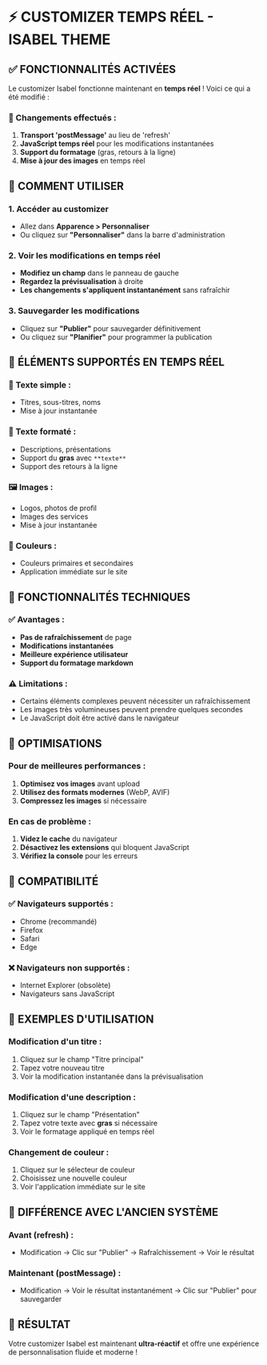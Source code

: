 # ⚡ CUSTOMIZER TEMPS RÉEL - ISABEL THEME

## ✅ **FONCTIONNALITÉS ACTIVÉES**

Le customizer Isabel fonctionne maintenant en **temps réel** ! Voici ce qui a été modifié :

### **🔄 Changements effectués :**

1. **Transport 'postMessage'** au lieu de 'refresh'
2. **JavaScript temps réel** pour les modifications instantanées
3. **Support du formatage** (gras, retours à la ligne)
4. **Mise à jour des images** en temps réel

## 🎯 **COMMENT UTILISER**

### **1. Accéder au customizer**
- Allez dans **Apparence > Personnaliser**
- Ou cliquez sur **"Personnaliser"** dans la barre d'administration

### **2. Voir les modifications en temps réel**
- **Modifiez un champ** dans le panneau de gauche
- **Regardez la prévisualisation** à droite
- **Les changements s'appliquent instantanément** sans rafraîchir

### **3. Sauvegarder les modifications**
- Cliquez sur **"Publier"** pour sauvegarder définitivement
- Ou cliquez sur **"Planifier"** pour programmer la publication

## 🎨 **ÉLÉMENTS SUPPORTÉS EN TEMPS RÉEL**

### **📝 Texte simple :**
- Titres, sous-titres, noms
- Mise à jour instantanée

### **📄 Texte formaté :**
- Descriptions, présentations
- Support du **gras** avec `**texte**`
- Support des retours à la ligne

### **🖼️ Images :**
- Logos, photos de profil
- Images des services
- Mise à jour instantanée

### **🎨 Couleurs :**
- Couleurs primaires et secondaires
- Application immédiate sur le site

## 🔧 **FONCTIONNALITÉS TECHNIQUES**

### **✅ Avantages :**
- **Pas de rafraîchissement** de page
- **Modifications instantanées**
- **Meilleure expérience utilisateur**
- **Support du formatage markdown**

### **⚠️ Limitations :**
- Certains éléments complexes peuvent nécessiter un rafraîchissement
- Les images très volumineuses peuvent prendre quelques secondes
- Le JavaScript doit être activé dans le navigateur

## 🚀 **OPTIMISATIONS**

### **Pour de meilleures performances :**
1. **Optimisez vos images** avant upload
2. **Utilisez des formats modernes** (WebP, AVIF)
3. **Compressez les images** si nécessaire

### **En cas de problème :**
1. **Videz le cache** du navigateur
2. **Désactivez les extensions** qui bloquent JavaScript
3. **Vérifiez la console** pour les erreurs

## 📱 **COMPATIBILITÉ**

### **✅ Navigateurs supportés :**
- Chrome (recommandé)
- Firefox
- Safari
- Edge

### **❌ Navigateurs non supportés :**
- Internet Explorer (obsolète)
- Navigateurs sans JavaScript

## 🎯 **EXEMPLES D'UTILISATION**

### **Modification d'un titre :**
1. Cliquez sur le champ "Titre principal"
2. Tapez votre nouveau titre
3. Voir la modification instantanée dans la prévisualisation

### **Modification d'une description :**
1. Cliquez sur le champ "Présentation"
2. Tapez votre texte avec **gras** si nécessaire
3. Voir le formatage appliqué en temps réel

### **Changement de couleur :**
1. Cliquez sur le sélecteur de couleur
2. Choisissez une nouvelle couleur
3. Voir l'application immédiate sur le site

## 🔄 **DIFFÉRENCE AVEC L'ANCIEN SYSTÈME**

### **Avant (refresh) :**
- Modification → Clic sur "Publier" → Rafraîchissement → Voir le résultat

### **Maintenant (postMessage) :**
- Modification → Voir le résultat instantanément → Clic sur "Publier" pour sauvegarder

## 🎉 **RÉSULTAT**

Votre customizer Isabel est maintenant **ultra-réactif** et offre une expérience de personnalisation fluide et moderne !
